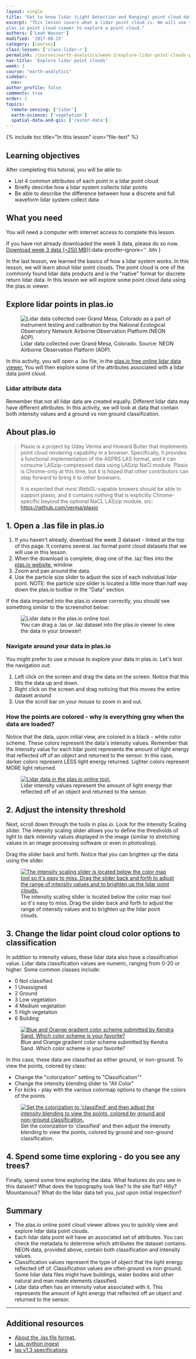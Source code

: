 ```yaml
---
layout: single
title: "Get to know lidar (Light Detection and Ranging) point cloud data - active remote sensing"
excerpt: "This lesson covers what a lidar point cloud is. We will use the free
plas.io point cloud viewer to explore a point cloud."
authors: ['Leah Wasser']
modified: '2017-08-15'
category: [courses]
class-lesson: ['class-lidar-r']
permalink: /courses/earth-analytics/week-3/explore-lidar-point-clouds-plasio/
nav-title: 'Explore lidar point clouds'
week: 3
course: "earth-analytics"
sidebar:
  nav:
author_profile: false
comments: true
order: 2
topics:
  remote-sensing: ['lidar']
  earth-science: ['vegetation']
  spatial-data-and-gis: ['raster-data']
---
```



{% include toc title="In this lesson" icon="file-text" %}

<div class='notice--success' markdown="1">

## <i class="fa fa-graduation-cap" aria-hidden="true"></i> Learning objectives

After completing this tutorial, you will be able to:

* List 4 common attributes of each point in a lidar point cloud
* Briefly describe how a lidar system collects lidar points
* Be able to describe the difference between how a discrete and full waveform 
lidar system collect data

## <i class="fa fa-check-square-o fa-2" aria-hidden="true"></i> What you need

You will need a computer with internet access to complete this lesson.

If you have not already downloaded the week 3 data, please do so now.
[<i class="fa fa-download" aria-hidden="true"></i> Download week 3 data (~250 MB)](https://ndownloader.figshare.com/files/7446715){:data-proofer-ignore='' .btn }

</div>

In the last lesson, we learned the basics of how a lidar system works. In this
lesson, we will learn about lidar point clouds. The point cloud is one of the commonly
found lidar data products and is the "native" format for discrete return lidar data.
In this lesson we will explore some point cloud data using the plas.io viewer.


## Explore lidar points in plas.io


<figure>
 <img src="https://farm4.staticflickr.com/3932/15408420007_3176835b51.jpg" alt="Lidar data collected over Grand Mesa, Colorado as a part of instrument testing and calibration by the National Ecological Observatory Network Airborne Observation Platform (NEON AOP).">
 <figcaption>Lidar data collected over Grand Mesa, Colorado. Source: NEON Airborne
 Observation Platform (AOP).
 </figcaption>
 </figure>


In this activity, you will open a .las file, in the <a href="http://plas.io" target="_blank"> 
plas.io free online lidar data viewer.</a> You will then explore some of the attributes 
associated with a lidar data point cloud.

### Lidar attribute data
Remember that not all lidar data are created equally. Different lidar data may have 
different attributes. In this activity, we will look at data that contain both 
intensity values and a ground vs non ground classification.

## About plas.io
> Plasio is a project by Uday Verma and Howard Butler that implements point cloud 
rendering capability in a browser. Specifically, it provides a functional implementation 
of the ASPRS LAS format, and it can consume LASzip-compressed data using LASzip 
NaCl module. Plasio is Chrome-only at this time, but it is hoped that other 
contributors can step forward to bring it to other browsers.
>
> It is expected that most WebGL-capable browers should be able to support plasio, 
and it contains nothing that is explicitly Chrome-specific beyond the optional 
NaCL LASzip module.
> src: https://github.com/verma/plasio

## 1. Open a .las file in plas.io ###

1. If you haven't already, download the week 3 dataset - linked at the top of this 
page. It contains several .laz format point cloud datasets that we will use in this 
lesson.
2. When the download is complete, drag one of the .laz files into the <a href="http://plas.io" target="_blank"> 
plas.io website.</a> window.
3. Zoom and pan around the data.
4. Use the particle size slider to adjust the size of each individual lidar point. 
NOTE: the particle size slider is located a little more than half way down the 
plas.io toolbar in the "Data" section

If the data imported into the plas.io viewer correctly, you should see something similar to the screenshot below:

<figure>
<img src="{{ site.url }}/images/courses/earth-analytics/week-3/plasio-data-import.png" alt="Lidar data in the plas.io online tool.">
<figcaption>You can drag a .las or .laz dataset into the plas.io viewer to view the data in your browser! </figcaption>
</figure>

### Navigate around your data in plas.io
You might prefer to use a mouse to explore your data in plas.io. Let's test the 
navigation out:

1. Left click on the screen and drag the data on the screen. Notice that this tilts 
the data up and down.
2. Right click on the screen and drag noticing that this moves the entire dataset around
3. Use the scroll bar on your mouse to zoom in and out.

### How the points are colored - why is everything grey when the data are loaded?
Notice that the data, upon initial view, are colored in a black - white color scheme. 
These colors represent the data's intensity values. Remember that the intensity value 
for each lidar point represents the amount of light energy that reflected off of 
an object and returned to the sensor. In this case, darker colors represent LESS 
light energy returned. Lighter colors represent MORE light returned.

<figure>
<a href="{{ site.url }}/images/courses/earth-analytics/week-3/lidar-intensity.png" alt="Lidar intensity values represent the amount of light energy that reflected off of an object and returned to the sensor.">
<img src="{{ site.url }}/images/courses/earth-analytics/week-3/lidar-intensity.png" alt="Lidar data in the plas.io online tool.">
</a>
<figcaption>Lidar intensity values represent the amount of light energy that reflected off of an object and returned to the sensor.</figcaption>
</figure>


## 2. Adjust the intensity threshold

Next, scroll down through the tools in plas.io. Look for the Intensity Scaling slider. 
The intensity scaling slider allows you to define the thresholds of light to dark 
intensity values displayed in the image (similar to stretching values in an image 
processing software or even in photoshop).

Drag the slider back and forth. Notice that you can brighten up the data using the 
slider.

<figure>
  <a href="{{ site.url }}/images/courses/earth-analytics/week-3/intensity-slider.png">
    <img src="{{ site.url }}/images/courses/earth-analytics/week-3/intensity-slider.png" alt="The intensity scaling slider is located below the color map tool so it's easy to miss. Drag the slider back and forth to adjust the range of intensity values and to brighten up the lidar point clouds.">
  </a>
  <figcaption>The intensity scaling slider is located below the color map tool so it's easy to miss. Drag the slider back and forth to adjust the range of intensity values and to brighten up the lidar point clouds.
  </figcaption>
</figure>

## 3. Change the lidar point cloud color options to classification

In addition to intensity values, these lidar data also have a classification value. 
Lidar data classification values are numeric, ranging from 0-20 or higher. Some 
common classes include:

- 0 Not classified
- 1 Unassigned
- 2 Ground
- 3 Low vegetation
- 4 Medium vegetation
- 5 High vegetation
- 6 Building

<figure>
  <a href="{{ site.url }}/images/courses/earth-analytics/week-3/plasio-colors-kendra.png">
    <img src="{{ site.url }}/images/courses/earth-analytics/week-3/plasio-colors-kendra.png" alt="Blue and Orange gradient color scheme submitted by Kendra Sand. Which color scheme is your favorite?">
  </a>
  <figcaption>Blue and Orange gradient color scheme submitted by Kendra Sand. Which color scheme is your favorite?
  </figcaption>
</figure>

In this case, these data are classified as either ground, or non-ground. To view the points, colored by class:

- Change the "colorization" setting to "Classification""
- Change the intensity blending slider to "All Color"
- For kicks - play with the various colormap options to change the colors of the points

<figure>
  <a href="{{ site.url }}/images/courses/earth-analytics/week-3/classification-colorization2.png">
    <img src="{{ site.url }}/images/courses/earth-analytics/week-3/classification-colorization2.png" alt="Set the colorization to 'classified' and then adjust the intensity blending to view the points, colored by ground and non-ground classification.">
  </a>
  <figcaption>Set the colorization to 'classified' and then adjust the intensity blending to view the points, colored by ground and non-ground classification.
  </figcaption>
</figure>

## 4. Spend some time exploring - do you see any trees?
Finally, spend some time exploring the data. What features do you see in this dataset? What does the topography look like? Is the site flat? Hilly? Mountainous? What do the lidar data tell you, just upon initial inspection?

## Summary
*	The plas.io online point cloud viewer allows you to quickly view and explore lidar data point clouds.
*	Each lidar data point will have an associated set of attributes. You can check the metadata to determine which attributes the dataset contains. NEON data, provided above, contain both classification and intensity values.
*	Classification values represent the type of object that the light energy reflected off of. Classification values are often ground vs non ground. Some lidar data files might have buildings, water bodies and other natural and man made elements classified.
*	Lidar data often has an intensity value associated with it. This represents the amount of light energy that reflected off an object and returned to the sensor.

***

<div class="notice--info" markdown="1">

## Additional resources

*	<a href="https://www.asprs.org/committee-general/laser-las-file-format-exchange-activities.html" target="_blank"> About the .las file format.</a>
*	<a href="http://laspy.readthedocs.org/en/latest/tut_background.html" target="_blank"> Las: python ingest</a>
*	<a href="http://www.asprs.org/a/society/committees/standards/asprs_las_spec_v13.pdf" target="_blank"> las v1.3 specifications</a>

</div>
